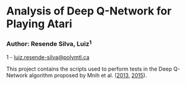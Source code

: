# **Analysis of Deep Q-Network for Playing Atari**

### **Author:** Resende Silva, Luiz$^{1}$

$1$ - luiz.resende-silva@polymtl.ca


This project contains the scripts used to perform tests in the Deep Q-Network algorithm proposed by Mnih et al. ([2013](http://arxiv.org/abs/1312.5602), [2015](http://dx.doi.org/10.1038/nature14236)).
